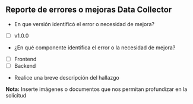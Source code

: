   ## Reporte de errores o mejoras Data Collector

* En que versión identificó el error o necesidad de mejora?

- [ ] v1.0.0

* ¿En qué componente identifica el error o la necesidad de mejora?

- [ ] Frontend
- [ ] Backend

* Realice una breve descripción del hallazgo





**Nota:** Inserte imágenes o documentos que nos permitan profundizar en la solicitud
